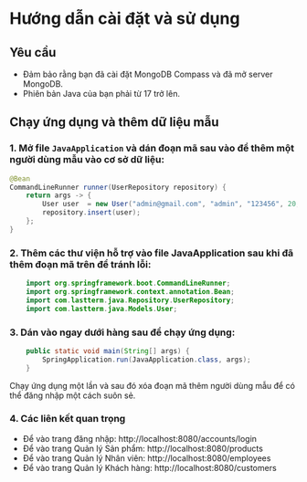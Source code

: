# Hướng dẫn cài đặt và sử dụng

## Yêu cầu

- Đảm bảo rằng bạn đã cài đặt MongoDB Compass và đã mở server MongoDB.
- Phiên bản Java của bạn phải từ 17 trở lên.

## Chạy ứng dụng và thêm dữ liệu mẫu

### 1. Mở file `JavaApplication` và dán đoạn mã sau vào để thêm một người dùng mẫu vào cơ sở dữ liệu:
   
```java
@Bean
CommandLineRunner runner(UserRepository repository) {
    return args -> {
        User user  = new User("admin@gmail.com", "admin", "123456", 20, "0123456789", "admin");
        repository.insert(user);
    };
}
```
### 2. Thêm các thư viện hỗ trợ vào file JavaApplication sau khi đã thêm đoạn mã trên để tránh lỗi:
```java
    import org.springframework.boot.CommandLineRunner;
    import org.springframework.context.annotation.Bean;
    import com.lastterm.java.Repository.UserRepository;
    import com.lastterm.java.Models.User;
```
### 3. Dán vào ngay dưới hàng sau để chạy ứng dụng:
```java
    public static void main(String[] args) {
        SpringApplication.run(JavaApplication.class, args);
    }
```
Chạy ứng dụng một lần và sau đó xóa đoạn mã thêm người dùng mẫu để có thể đăng nhập một cách suôn sẻ.

### 4. Các liên kết quan trọng
- Để vào trang đăng nhập: http://localhost:8080/accounts/login
- Để vào trang Quản lý Sản phẩm: http://localhost:8080/products
- Để vào trang Quản lý Nhân viên: http://localhost:8080/employees
- Để vào trang Quản lý Khách hàng: http://localhost:8080/customers